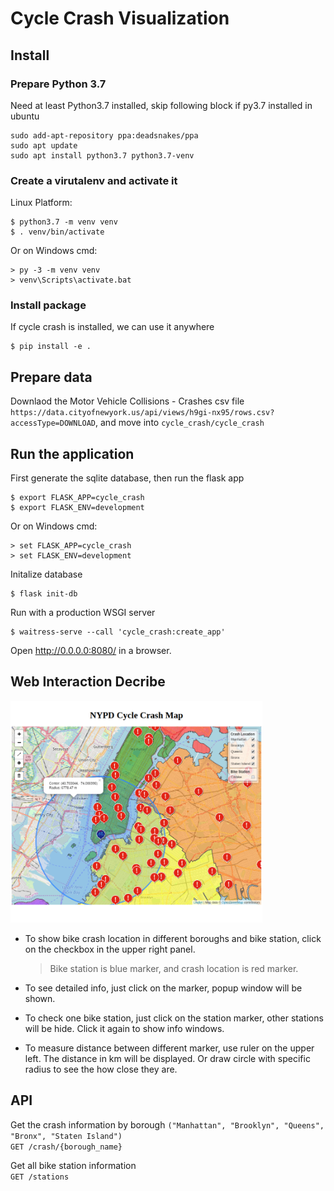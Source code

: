 # Cycle Crash Visualization

## Install
### Prepare Python 3.7
Need at least Python3.7 installed, skip following block if py3.7 installed in ubuntu
```console
sudo add-apt-repository ppa:deadsnakes/ppa
sudo apt update
sudo apt install python3.7 python3.7-venv
```
### Create a virutalenv and activate it  
Linux Platform:
```console
$ python3.7 -m venv venv
$ . venv/bin/activate
```
Or on Windows cmd:
```console
> py -3 -m venv venv
> venv\Scripts\activate.bat
```
### Install package
If cycle crash is installed, we can use it anywhere
```console
$ pip install -e .
```
## Prepare data
Downlaod the Motor Vehicle Collisions - Crashes csv file `https://data.cityofnewyork.us/api/views/h9gi-nx95/rows.csv?accessType=DOWNLOAD`, 
and move into `cycle_crash/cycle_crash`

## Run the application
First generate the sqlite database, then run the flask app
```console
$ export FLASK_APP=cycle_crash
$ export FLASK_ENV=development
```
Or on Windows cmd:
```console
> set FLASK_APP=cycle_crash
> set FLASK_ENV=development
```
Initalize database
```console
$ flask init-db
```
Run with a production WSGI server
```console
$ waitress-serve --call 'cycle_crash:create_app'
```
Open <http://0.0.0.0:8080/> in a browser.

## Web Interaction Decribe
<img src="cycle_crash/static/screenshot.png" width="80%">

- To show bike crash location in different boroughs and bike station, click on the checkbox in the upper right panel.

    > Bike station is blue marker, and crash location is red marker.

- To see detailed info, just click on the marker, popup window will be shown.

- To check one bike station, just click on the station marker, other stations will be hide. Click it again to show info windows.

- To measure distance between different marker, use ruler on the upper left. The distance in km will be displayed. Or draw circle with specific radius to see the how close they are.

## API
Get the crash information by borough `("Manhattan", "Brooklyn", "Queens", "Bronx", "Staten Island")`   
`GET /crash/{borough_name}`

Get all bike station information  
`GET /stations`

